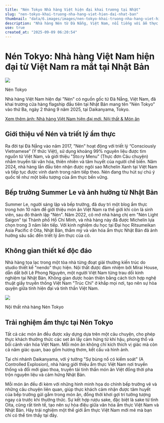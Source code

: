 ```yaml
---
title: "Nén Tokyo Nhà hàng Việt hiện đại khai trương tại Nhật"
slug: "nen-tokyo-khai-truong-nha-hang-viet-hien-dai-nhat-ban"
thumbnail: "data/6.images/images/nen-tokyo-khai-truong-nha-hang-viet-hien-dai-nhat-ban.webp"
description: "Nhà hàng Nén từ Đà Nẵng, Việt Nam, nổi tiếng với ẩm thực hiện đại và bền vững, đã mở chi nhánh đầu tiên tại Nhật Bản - Nén Tokyo, ở Daikanyama, Tokyo."
use: true
created_at: "2025-09-09 06:20:54"
---
```


# Nén Tokyo: Nhà hàng Việt Nam hiện đại từ Việt Nam ra mắt tại Nhật Bản

![](/images/20250908-00010001-numero-000-1-view.webp)

Nén Tokyo

Nhà hàng Việt Nam hiện đại "Nén" có nguồn gốc từ Đà Nẵng, Việt Nam, đã khai trương cửa hàng flagship đầu tiên tại Nhật Bản mang tên "Nén Tokyo" vào thứ Ba, ngày 2 tháng 9 năm 2025, tại Daikanyama, Tokyo.

[Xem thêm ảnh: Nhà hàng Việt Nam hiện đại mới. Nội thất & Món ăn](https://numero.jp/news-20250908-nentokyo/)

## Giới thiệu về Nén và triết lý ẩm thực

Ra đời tại Đà Nẵng vào năm 2017, "Nén" hoạt động với triết lý “Consciously Vietnamese” (Ý thức Việt), sử dụng khoảng 99% nguyên liệu được tìm nguồn từ Việt Nam, và giới thiệu "Sto:ry Menu" (Thực đơn Câu chuyện) nhằm truyền tải văn hóa, thiên nhiên và tâm huyết của người chế biến. Năm 2024, nhà hàng lần đầu tiên nhận được ngôi sao Michelin Xanh tại Việt Nam và tiếp tục được vinh danh trong năm tiếp theo. Nén đang thu hút sự chú ý quốc tế như một biểu tượng của ẩm thực bền vững.

## Bếp trưởng Summer Le và ảnh hưởng từ Nhật Bản

Summer Le, người sáng lập và bếp trưởng, đã duy trì một blog ẩm thực trong hơn 10 năm để giới thiệu món ăn Việt Nam ra thế giới khi còn là sinh viên, sau đó thành lập "Nén". Năm 2022, cô mở nhà hàng chị em "Nén Light Saigon" tại Thành phố Hồ Chí Minh, và nhà hàng này đã được Michelin lựa chọn trong 3 năm liên tiếp. Với kinh nghiệm du học tại Đại học Ritsumeikan Asia Pacific ở Oita, Nhật Bản, thẩm mỹ và văn hóa ẩm thực Nhật Bản đã ảnh hưởng sâu sắc đến triết lý ẩm thực của cô.

## Không gian thiết kế độc đáo

Nhà hàng tọa lạc trong một tòa nhà từng đoạt giải thưởng kiến trúc do studio thiết kế "nendo" thực hiện. Nội thất được đảm nhiệm bởi Mirai House, dẫn dắt bởi Lê Phong Nguyên, một người Việt Nam từng trau dồi kinh nghiệm tại Nhật Bản. Không gian được hoàn thiện bằng cách tích hợp nghệ thuật giấy truyền thống Việt Nam "Trúc Chỉ" ở khắp mọi nơi, tạo nên sự hòa quyện giữa tính hiện đại và tinh thần Việt Nam.

![](/images/20250908-00010001-numero-001-1-view.webp)

Nội thất nhà hàng Nén Tokyo

## Trải nghiệm ẩm thực tại Nén Tokyo

Tất cả các món ăn đều được xây dựng dựa trên một câu chuyện, cho phép thực khách thưởng thức các set ăn lấy cảm hứng từ khí hậu, phong thổ và bối cảnh văn hóa Việt Nam. Mỗi món ăn không chỉ kích thích vị giác mà còn cả năm giác quan, bao gồm hương thơm, kết cấu và hình ảnh.

Tại chi nhánh Daikanyama, với ý tưởng "Sự bùng nổ có kiểm soát" (A Controlled Explosion), nhà hàng giới thiệu ẩm thực Việt Nam nơi truyền thống và đổi mới giao thoa, truyền tải tinh thần món ăn Việt đồng thời pha trộn nguyên liệu và cảm hứng Nhật Bản.

Mỗi món ăn đều đi kèm với những hình minh họa do chính bếp trưởng vẽ và những câu chuyện liên quan, giúp thực khách cảm nhận được tâm huyết của bếp trưởng gửi gắm trong món ăn, đồng thời khơi gợi trí tưởng tượng ngay cả trước khi thưởng thức. Sự kết hợp rượu sake, đặc biệt là sake từ tỉnh Oita, cũng rất tinh tế, tạo nên sự hòa điệu giữa văn hóa ẩm thực Việt Nam và Nhật Bản. Hãy trải nghiệm một thế giới ẩm thực Việt Nam mới mẻ mà bạn chỉ có thể tìm thấy tại đây.
